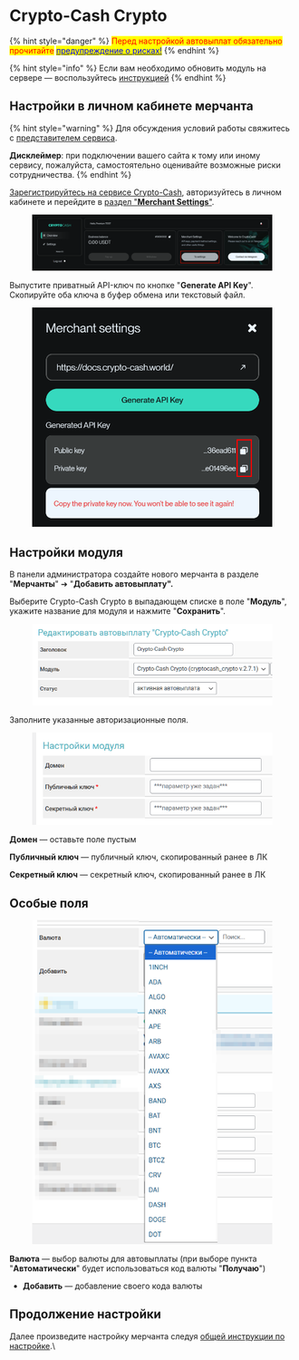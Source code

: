 # Crypto-Cash Crypto

{% hint style="danger" %}
<mark style="color:red;">Перед настройкой автовыплат обязательно прочитайте</mark> [<mark style="color:blue;">предупреждение о рисках!</mark>](https://premium.gitbook.io/main/osnovnye-nastroiki/merchanty-i-avtovyplaty/avtovyplaty/preduprezhdenie-o-riskakh)
{% endhint %}

{% hint style="info" %}
Если вам необходимо обновить модуль на сервере — воспользуйтесь [инструкцией](https://premium.gitbook.io/main/osnovnye-nastroiki/faq/obnovlenie-failov-skripta-na-servere/kak-obnovit-faily-na-servere#moduli-merchantov-i-avtovyplat)
{% endhint %}

## Настройки в личном кабинете мерчанта

{% hint style="warning" %}
Для обсуждения условий работы свяжитесь с [представителем сервиса](https://t.me/CCW_Admin).

**Дисклеймер**: при подключении вашего сайта к тому или иному сервису, пожалуйста, самостоятельно оценивайте возможные риски сотрудничества.
{% endhint %}

[Зарегистрируйтесь на сервисе Crypto-Cash](https://account.crypto-cash.world/registration), авторизуйтесь в личном кабинете и перейдите в [раздел "**Merchant Settings**"](https://account.crypto-cash.world/settings).

<figure><img src="../../../.gitbook/assets/image (1) (1) (1) (1) (1) (1) (1) (1).png" alt=""><figcaption></figcaption></figure>

Выпустите приватный API-ключ по кнопке "**Generate API Key**". Скопируйте оба ключа в буфер обмена или текстовый файл.

<figure><img src="../../../.gitbook/assets/image (3) (1) (1) (1).png" alt="" width="563"><figcaption></figcaption></figure>

## Настройки модуля

В панели администратора создайте нового мерчанта в разделе "**Мерчанты**" ➔ "**Добавить автовыплату".**

Выберите Crypto-Cash Crypto в выпадающем списке в поле "**Модуль**", укажите название для модуля и нажмите "**Сохранить**".

<figure><img src="../../../.gitbook/assets/image (3) (1) (1) (1) (1) (1).png" alt="" width="490"><figcaption></figcaption></figure>

Заполните указанные авторизационные поля.

<figure><img src="../../../.gitbook/assets/image (1) (1) (1) (1) (1) (1) (1) (1) (1) (1) (1) (1).png" alt="" width="437"><figcaption></figcaption></figure>

**Домен** — оставьте поле пустым

**Публичный ключ** — публичный ключ, скопированный ранее в ЛК

**Секретный ключ** — секретный ключ, скопированный ранее в ЛК

## Особые поля

<figure><img src="../../../.gitbook/assets/image (2217).png" alt="" width="437"><figcaption></figcaption></figure>

**Валюта** — выбор валюты для автовыплаты (при выборе пункта "**Автоматически**" будет использоваться код валюты "**Получаю**")

* **Добавить** — добавление своего кода валюты

## Продолжение настройки

Далее произведите настройку мерчанта следуя [общей инструкции по настройке](https://premium.gitbook.io/rukovodstvo-polzovatelya/osnovnye-nastroiki/merchanty-i-avtovyplaty/merchanty/obshie-nastroiki-merchantov).\

